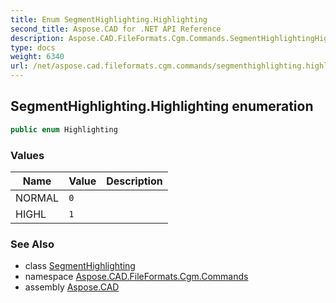 ```yaml
---
title: Enum SegmentHighlighting.Highlighting
second_title: Aspose.CAD for .NET API Reference
description: Aspose.CAD.FileFormats.Cgm.Commands.SegmentHighlightingHighlighting enum. 
type: docs
weight: 6340
url: /net/aspose.cad.fileformats.cgm.commands/segmenthighlighting.highlighting/
---
```

## SegmentHighlighting.Highlighting enumeration

```csharp
public enum Highlighting
```

### Values

| Name | Value | Description |
| --- | --- | --- |
| NORMAL | `0` |  |
| HIGHL | `1` |  |

### See Also

* class [SegmentHighlighting](../segmenthighlighting/)
* namespace [Aspose.CAD.FileFormats.Cgm.Commands](../../aspose.cad.fileformats.cgm.commands/)
* assembly [Aspose.CAD](../../)


